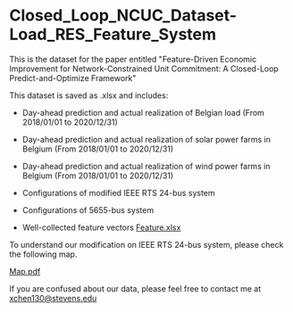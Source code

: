 # Closed_Loop_NCUC_Dataset-Load_RES_Feature_System
This is the dataset for the paper entitled "Feature-Driven Economic Improvement for Network-Constrained Unit Commitment: A Closed-Loop Predict-and-Optimize Framework"

This dataset is saved as .xlsx and includes:

* Day-ahead prediction and actual realization of Belgian load (From 2018/01/01 to 2020/12/31)
  
* Day-ahead prediction and actual realization of solar power farms in Belgium (From 2018/01/01 to 2020/12/31)
* Day-ahead prediction and actual realization of wind power farms in Belgium (From 2018/01/01 to 2020/12/31)
* Configurations of modified IEEE RTS 24-bus system
* Configurations of 5655-bus system 

* Well-collected feature vectors
[Feature.xlsx](https://github.com/asxadf/Closed_Loop_NCUC_Dataset-Load_RES_Feature_System/files/7314178/Feature.xlsx)

To understand our modification on IEEE RTS 24-bus system, please check the following map.

[Map.pdf](https://github.com/asxadf/Closed_Loop_NCUC_Dataset-Load_RES_Feature_System/files/7314168/Map.pdf)

If you are confused about our data, please feel free to contact me at xchen130@stevens.edu
